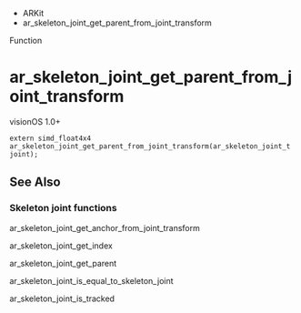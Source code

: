 

- ARKit
-  ar_skeleton_joint_get_parent_from_joint_transform 

Function

# ar_skeleton_joint_get_parent_from_joint_transform

visionOS 1.0+

``` source
extern simd_float4x4 ar_skeleton_joint_get_parent_from_joint_transform(ar_skeleton_joint_t joint);
```

## See Also

### Skeleton joint functions

ar_skeleton_joint_get_anchor_from_joint_transform

ar_skeleton_joint_get_index

ar_skeleton_joint_get_parent

ar_skeleton_joint_is_equal_to_skeleton_joint

ar_skeleton_joint_is_tracked

